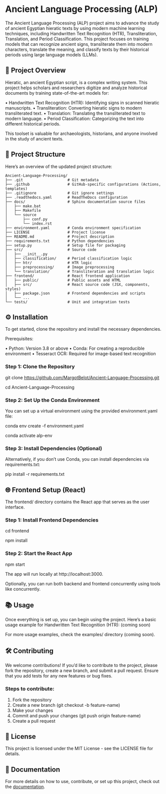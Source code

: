 # Ancient Language Processing (ALP)

The Ancient Language Processing (ALP) project aims to advance the study of ancient Egyptian hieratic texts by using modern machine learning techniques, including Handwritten Text Recognition (HTR), Transliteration, Translation, and Period Classification. This project focuses on training models that can recognize ancient signs, transliterate them into modern characters, translate the meaning, and classify texts by their historical periods using large language models (LLMs).


## 🏺 Project Overview

Hieratic, an ancient Egyptian script, is a complex writing system. This project helps scholars and researchers digitize and analyze historical documents by training state-of-the-art models for:

•	Handwritten Text Recognition (HTR): Identifying signs in scanned hieratic manuscripts.
•	Transliteration: Converting hieratic signs to modern transliterated text.
•	Translation: Translating the transliterated text to modern language.
•	Period Classification: Categorizing the text into different historical periods.

This toolset is valuable for archaeologists, historians, and anyone involved in the study of ancient texts.


## 📂 Project Structure

Here’s an overview of the updated project structure:

```plain text
Ancient-Language-Processing/
├── .git                    # Git metadata
├── .github                 # GitHub-specific configurations (Actions, templates)
├── .gitignore              # Git ignore settings
├── .readthedocs.yaml       # ReadTheDocs configuration
├── docs/                   # Sphinx documentation source files
│   ├── make.bat
│   ├── Makefile
│   └── source
│       ├── conf.py
│       └── index.rst
├── environment.yaml        # Conda environment specification
├── LICENSE                 # Project license
├── README.md               # Project description
├── requirements.txt        # Python dependencies
├── setup.py                # Setup file for packaging
├── src/                    # Source code
│   ├── __init__.py
│   ├── classification/     # Period classification logic
│   ├── htr/                # HTR logic
│   ├── preprocessing/      # Image preprocessing
│   └── translation/        # Transliteration and translation logic
├── frontend/               # React frontend application
│   ├── public/             # Public assets and HTML
│   ├── src/                # React source code (JSX, components, styles)
│   ├── package.json        # Frontend dependencies and scripts
│   └── ...
└── tests/                  # Unit and integration tests
```


## ⚙️ Installation

To get started, clone the repository and install the necessary dependencies.

Prerequisites:

•	Python: Version 3.8 or above
•	Conda: For creating a reproducible environment
•	Tesseract OCR: Required for image-based text recognition

### Step 1: Clone the Repository

git clone https://github.com/MargotBelot/Ancient-Language-Processing.git

cd Ancient-Language-Processing

### Step 2: Set Up the Conda Environment

You can set up a virtual environment using the provided environment.yaml file:

conda env create -f environment.yaml

conda activate alp-env

### Step 3: Install Dependencies (Optional)

Alternatively, if you don’t use Conda, you can install dependencies via requirements.txt:

pip install -r requirements.txt


## 🌐 Frontend Setup (React)

The frontend/ directory contains the React app that serves as the user interface.

### Step 1: Install Frontend Dependencies

cd frontend

npm install

### Step 2: Start the React App

npm start

The app will run locally at http://localhost:3000.

Optionally, you can run both backend and frontend concurrently using tools like concurrently.


## 📚 Usage

Once everything is set up, you can begin using the project. Here’s a basic usage example for Handwritten Text Recognition (HTR):
(coming soon)

For more usage examples, check the examples/ directory (coming soon).


## 🛠 Contributing

We welcome contributions! If you’d like to contribute to the project, please fork the repository, create a new branch, and submit a pull request. Ensure that you add tests for any new features or bug fixes.

### Steps to contribute:

1.	Fork the repository
2.	Create a new branch (git checkout -b feature-name)
3.	Make your changes
4.	Commit and push your changes (git push origin feature-name)
5.	Create a pull request


## 📝 License

This project is licensed under the MIT License - see the LICENSE file for details.


## 📄 Documentation

For more details on how to use, contribute, or set up this project, check out the [documentation](https://ancient-langue-processing.readthedocs.io/en/latest/).